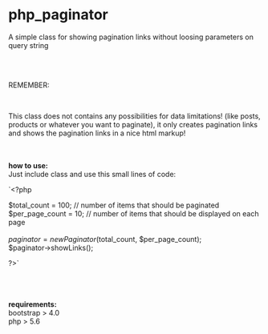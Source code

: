 # php_paginator
A simple class for showing pagination links without loosing parameters on query string

<br><br>

REMEMBER:

<br>

This class does not contains any possibilities for data limitations!
(like posts, products or whatever you want to paginate), it only creates pagination links and shows the pagination links in a nice html markup!


<br><br>
**how to use:**
<br>
   Just include class and use this small lines of code:
<br>

`<?php
 
$total_count = 100; // number of items that should be paginated
<br>
$per_page_count = 10; // number of items that should be displayed on each page
<br><br>
$paginator = new Paginator($total_count, $per_page_count);
<br>
$paginator->showLinks();
 
?>`

<br><br><br>
**requirements:**
<br>
  bootstrap > 4.0
  <br>
  php > 5.6
